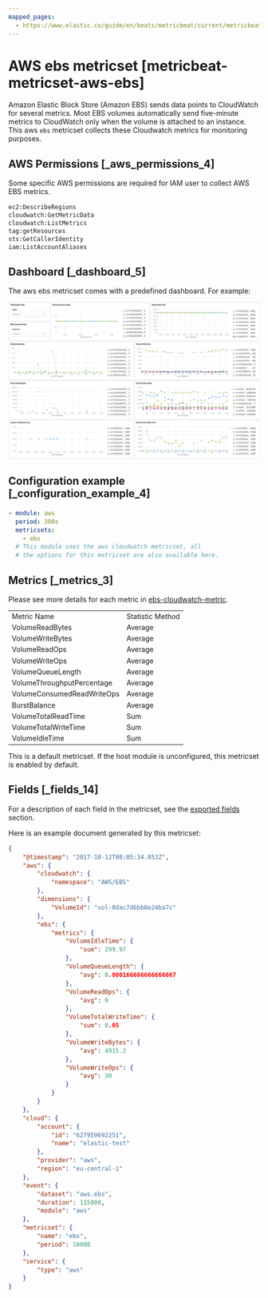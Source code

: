 ```yaml
---
mapped_pages:
  - https://www.elastic.co/guide/en/beats/metricbeat/current/metricbeat-metricset-aws-ebs.html
---
```


# AWS ebs metricset [metricbeat-metricset-aws-ebs]

Amazon Elastic Block Store (Amazon EBS) sends data points to CloudWatch for several metrics. Most EBS volumes automatically send five-minute metrics to CloudWatch only when the volume is attached to an instance. This aws `ebs` metricset collects these Cloudwatch metrics for monitoring purposes.


## AWS Permissions [_aws_permissions_4]

Some specific AWS permissions are required for IAM user to collect AWS EBS metrics.

```
ec2:DescribeRegions
cloudwatch:GetMetricData
cloudwatch:ListMetrics
tag:getResources
sts:GetCallerIdentity
iam:ListAccountAliases
```


## Dashboard [_dashboard_5]

The aws ebs metricset comes with a predefined dashboard. For example:

![metricbeat aws ebs overview](images/metricbeat-aws-ebs-overview.png)


## Configuration example [_configuration_example_4]

```yaml
- module: aws
  period: 300s
  metricsets:
    - ebs
  # This module uses the aws cloudwatch metricset, all
  # the options for this metricset are also available here.
```


## Metrics [_metrics_3]

Please see more details for each metric in [ebs-cloudwatch-metric](https://docs.aws.amazon.com/AWSEC2/latest/UserGuide/using_cloudwatch_ebs.html).

|     |     |
| --- | --- |
| Metric Name | Statistic Method |
| VolumeReadBytes | Average |
| VolumeWriteBytes | Average |
| VolumeReadOps | Average |
| VolumeWriteOps | Average |
| VolumeQueueLength | Average |
| VolumeThroughputPercentage | Average |
| VolumeConsumedReadWriteOps | Average |
| BurstBalance | Average |
| VolumeTotalReadTime | Sum |
| VolumeTotalWriteTime | Sum |
| VolumeIdleTime | Sum |

This is a default metricset. If the host module is unconfigured, this metricset is enabled by default.

## Fields [_fields_14]

For a description of each field in the metricset, see the [exported fields](/reference/metricbeat/exported-fields-aws.md) section.

Here is an example document generated by this metricset:

```json
{
    "@timestamp": "2017-10-12T08:05:34.853Z",
    "aws": {
        "cloudwatch": {
            "namespace": "AWS/EBS"
        },
        "dimensions": {
            "VolumeId": "vol-0dac7d6bb8e24ba7c"
        },
        "ebs": {
            "metrics": {
                "VolumeIdleTime": {
                    "sum": 299.97
                },
                "VolumeQueueLength": {
                    "avg": 0.000166666666666667
                },
                "VolumeReadOps": {
                    "avg": 0
                },
                "VolumeTotalWriteTime": {
                    "sum": 0.05
                },
                "VolumeWriteBytes": {
                    "avg": 4915.2
                },
                "VolumeWriteOps": {
                    "avg": 30
                }
            }
        }
    },
    "cloud": {
        "account": {
            "id": "627959692251",
            "name": "elastic-test"
        },
        "provider": "aws",
        "region": "eu-central-1"
    },
    "event": {
        "dataset": "aws.ebs",
        "duration": 115000,
        "module": "aws"
    },
    "metricset": {
        "name": "ebs",
        "period": 10000
    },
    "service": {
        "type": "aws"
    }
}
```


